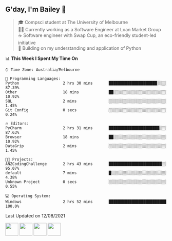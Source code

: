 ## G'day, I'm Bailey 👋

> 🎓 Compsci student at The University of Melbourne <br>
> 👨‍💻 Currently working as a Software Engineer at Loan Market Group <br>
> ☕️ Software engineer with Swap Cup, an eco-friendly student-led initiative <br>
> 🌱 Building on my understanding and application of Python

<!--START_SECTION:waka-->
📊 **This Week I Spent My Time On** 

```text
⌚︎ Time Zone: Australia/Melbourne

💬 Programming Languages: 
Python                   2 hrs 30 mins       █████████████████████░░░░   87.39% 
Other                    18 mins             ██░░░░░░░░░░░░░░░░░░░░░░░   10.92% 
SQL                      2 mins              ░░░░░░░░░░░░░░░░░░░░░░░░░   1.45% 
Git Config               0 secs              ░░░░░░░░░░░░░░░░░░░░░░░░░   0.24%

🔥 Editors: 
PyCharm                  2 hrs 31 mins       ██████████████████████░░░   87.63% 
Browser                  18 mins             ██░░░░░░░░░░░░░░░░░░░░░░░   10.92% 
DataGrip                 2 mins              ░░░░░░░░░░░░░░░░░░░░░░░░░   1.45%

🐱‍💻 Projects: 
ANZCodingChallenge       2 hrs 43 mins       ███████████████████████░░   95.07% 
default                  7 mins              █░░░░░░░░░░░░░░░░░░░░░░░░   4.38% 
Unknown Project          0 secs              ░░░░░░░░░░░░░░░░░░░░░░░░░   0.55%

💻 Operating System: 
Windows                  2 hrs 52 mins       █████████████████████████   100.0%

```


 Last Updated on 12/08/2021
<!--END_SECTION:waka-->

[<img height="40px" src="https://img.icons8.com/ios-filled/2x/linkedin.png">](https://linkedin.com/in/baileybutler1)
[<img height="40px" src="https://img.icons8.com/ios-filled/2x/github.png">](https://github.com/baely)
[<img height="40px" src="https://img.icons8.com/ios-filled/2x/salesforce.png">](https://trailblazer.me/id/baileybutler)
[<img height="40px" src="https://img.icons8.com/ios-filled/2x/instagram.png">](https://instagram.com/bae1y)
